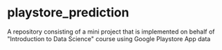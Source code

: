 # playstore_prediction
A repository consisting of a mini project that is implemented on behalf of "Introduction to Data Science" course using Google Playstore App data
